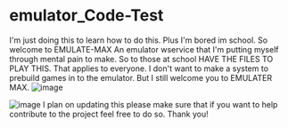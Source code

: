 # emulator_Code-Test
I'm just doing this to learn how to do this. Plus I'm bored im school.
So welcome to EMULATE-MAX
An emulator wservice that I'm putting myself through mental pain to make.
So to those at school HAVE THE FILES TO PLAY THIS. That applies to everyone.
I don't want to make a system to prebuild games in to the emulator.
But I still welcome you to EMULATER MAX.
![image](https://user-images.githubusercontent.com/100801254/217923075-459b05aa-80f1-4af4-b2ad-43634c16950e.png)





![image](https://user-images.githubusercontent.com/100801254/217923455-15532e21-9c0b-44fd-aecb-70d157dcbe97.png)
I plan on updating this please make sure that if you want to help contribute to the project feel free to do so.
Thank you!
